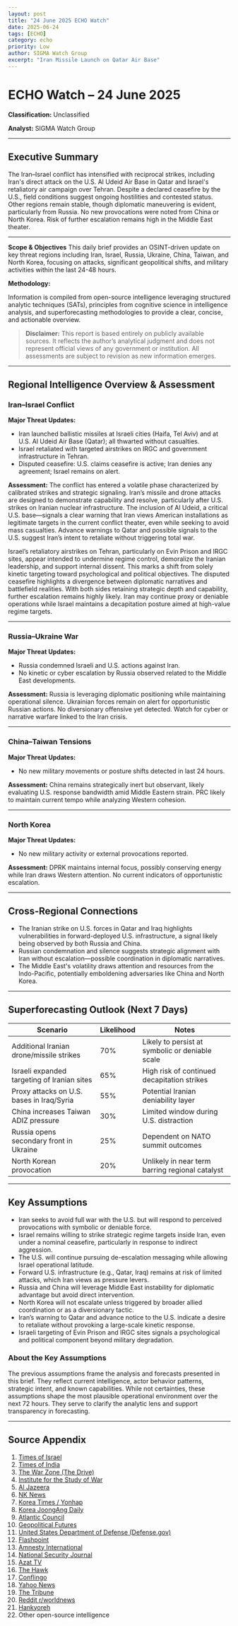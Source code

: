 ```yaml
---
layout: post
title: "24 June 2025 ECHO Watch"
date: 2025-06-24 
tags: [ECHO]
category: echo
priority: Low
author: SIGMA Watch Group
excerpt: "Iran Missile Launch on Qatar Air Base"
---
```


# ECHO Watch – 24 June 2025
**Classification:** Unclassified

**Analyst:** SIGMA Watch Group

---

## Executive Summary
The Iran–Israel conflict has intensified with reciprocal strikes, including Iran's direct attack on the U.S. Al Udeid Air Base in Qatar and Israel's retaliatory air campaign over Tehran. Despite a declared ceasefire by the U.S., field conditions suggest ongoing hostilities and contested status. Other regions remain stable, though diplomatic maneuvering is evident, particularly from Russia. No new provocations were noted from China or North Korea. Risk of further escalation remains high in the Middle East theater.

---

**Scope & Objectives**
This daily brief provides an OSINT-driven update on key threat regions including Iran, Israel, Russia, Ukraine, China, Taiwan, and North Korea, focusing on attacks, significant geopolitical shifts, and military activities within the last 24-48 hours.

**Methodology:**

Information is compiled from open-source intelligence leveraging structured analytic techniques (SATs), principles from cognitive science in intelligence analysis, and superforecasting methodologies to provide a clear, concise, and actionable overview.

> **Disclaimer:** This report is based entirely on publicly available sources. It reflects the author’s analytical judgment and does not represent official views of any government or institution. All assessments are subject to revision as new information emerges.

---

## Regional Intelligence Overview & Assessment

### Iran–Israel Conflict
**Major Threat Updates:**
- Iran launched ballistic missiles at Israeli cities (Haifa, Tel Aviv) and at U.S. Al Udeid Air Base (Qatar); all thwarted without casualties.
- Israel retaliated with targeted airstrikes on IRGC and government infrastructure in Tehran.
- Disputed ceasefire: U.S. claims ceasefire is active; Iran denies any agreement; Israel remains on alert.

**Assessment:**
The conflict has entered a volatile phase characterized by calibrated strikes and strategic signaling. Iran’s missile and drone attacks are designed to demonstrate capability and resolve, particularly after U.S. strikes on Iranian nuclear infrastructure. The inclusion of Al Udeid, a critical U.S. base—signals a clear warning that Iran views American installations as legitimate targets in the current conflict theater, even while seeking to avoid mass casualties. Advance warnings to Qatar and possible signals to the U.S. suggest Iran’s intent to retaliate without triggering total war.

Israel’s retaliatory airstrikes on Tehran, particularly on Evin Prison and IRGC sites, appear intended to undermine regime control, demoralize the Iranian leadership, and support internal dissent. This marks a shift from solely kinetic targeting toward psychological and political objectives. The disputed ceasefire highlights a divergence between diplomatic narratives and battlefield realities. With both sides retaining strategic depth and capability, further escalation remains highly likely. Iran may continue proxy or deniable operations while Israel maintains a decapitation posture aimed at high-value regime targets.

---

### Russia–Ukraine War
**Major Threat Updates:**
- Russia condemned Israeli and U.S. actions against Iran.
- No kinetic or cyber escalation by Russia observed related to the Middle East developments.

**Assessment:**
Russia is leveraging diplomatic positioning while maintaining operational silence. Ukrainian forces remain on alert for opportunistic Russian actions. No diversionary offensive yet detected. Watch for cyber or narrative warfare linked to the Iran crisis.

---

### China–Taiwan Tensions
**Major Threat Updates:**
- No new military movements or posture shifts detected in last 24 hours.

**Assessment:**
China remains strategically inert but observant, likely evaluating U.S. response bandwidth amid Middle Eastern strain. PRC likely to maintain current tempo while analyzing Western cohesion.

---

### North Korea
**Major Threat Updates:**
- No new military activity or external provocations reported.

**Assessment:**
DPRK maintains internal focus, possibly conserving energy while Iran draws Western attention. No current indicators of opportunistic escalation.

---

## Cross-Regional Connections
- The Iranian strike on U.S. forces in Qatar and Iraq highlights vulnerabilities in forward-deployed U.S. infrastructure, a signal likely being observed by both Russia and China.
- Russian condemnation and silence suggests strategic alignment with Iran without escalation—possible coordination in diplomatic narratives.
- The Middle East's volatility draws attention and resources from the Indo-Pacific, potentially emboldening adversaries like China and North Korea.

---

## Superforecasting Outlook (Next 7 Days)

| Scenario | Likelihood | Notes |
|---|---|---|
| Additional Iranian drone/missile strikes | 70% | Likely to persist at symbolic or deniable scale |
| Israeli expanded targeting of Iranian sites| 65% | High risk of continued decapitation strikes |
| Proxy attacks on U.S. bases in Iraq/Syria | 55% | Potential Iranian deniability layer |
| China increases Taiwan ADIZ pressure | 30% | Limited window during U.S. distraction |
| Russia opens secondary front in Ukraine | 25% | Dependent on NATO summit outcomes |
| North Korean provocation | 20% | Unlikely in near term barring regional catalyst |

---

## Key Assumptions
- Iran seeks to avoid full war with the U.S. but will respond to perceived provocations with symbolic or deniable force.
- Israel remains willing to strike strategic regime targets inside Iran, even under a nominal ceasefire, particularly in response to indirect aggression.
- The U.S. will continue pursuing de-escalation messaging while allowing Israel operational latitude.
- Forward U.S. infrastructure (e.g., Qatar, Iraq) remains at risk of limited attacks, which Iran views as pressure levers.
- Russia and China will leverage Middle East instability for diplomatic advantage but avoid direct intervention.
- North Korea will not escalate unless triggered by broader allied coordination or as a diversionary tactic.
- Iran’s warning to Qatar and advance notice to the U.S. indicate a desire to retaliate without provoking a large-scale kinetic response.
- Israeli targeting of Evin Prison and IRGC sites signals a psychological and political component beyond military degradation.

### About the Key Assumptions

The previous assumptions frame the analysis and forecasts presented in this brief. They reflect current intelligence, actor behavior patterns, strategic intent, and known capabilities. While not certainties, these assumptions shape the most plausible operational environment over the next 72 hours. They serve to clarify the analytic lens and support transparency in forecasting.

---

## Source Appendix
1.  [Times of Israel](https://www.timesofisrael.com/)
2.  [Times of India](https://timesofindia.indiatimes.com/)
3.  [The War Zone (The Drive)](https://www.twz.com/)
4.  [Institute for the Study of War](https://www.understandingwar.org/)
5.  [Al Jazeera](https://www.aljazeera.com/)
6.  [NK News](https://www.nknews.org/)
7.  [Korea Times / Yonhap](https://www.koreatimes.co.kr/)
8.  [Korea JoongAng Daily](https://koreajoongangdaily.joins.com/)
9.  [Atlantic Council](https://www.atlanticcouncil.org/)
10. [Geopolitical Futures](https://geopoliticalfutures.com/)
11. [United States Department of Defense (Defense.gov)](https://www.defense.gov/)
12. [Flashpoint](https://flashpoint.io/)
13. [Amnesty International](https://www.amnesty.org/)
14. [National Security Journal](https://nationalsecurityjournal.nz/)
15. [Azat TV](https://azat.tv/)
16. [The Hawk](https://www.sjuhawknews.com/)
17. [Conflingo](https://www.conflingo.no/)
18. [Yahoo News](https://news.yahoo.com/)
19. [The Tribune](https://www.tribuneindia.com/)
20. [Reddit r/worldnews](https://www.reddit.com/r/worldnews/)
21. [Hankyoreh](https://english.hani.co.kr/)
22. Other open-source intelligence